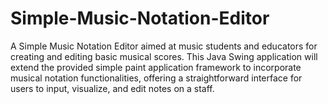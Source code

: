 # Simple-Music-Notation-Editor
A Simple Music Notation Editor aimed at music students and educators for creating and editing basic musical scores. This Java Swing application will extend the provided simple paint application framework to incorporate musical notation functionalities, offering a straightforward interface for users to input, visualize, and edit notes on a staff.
